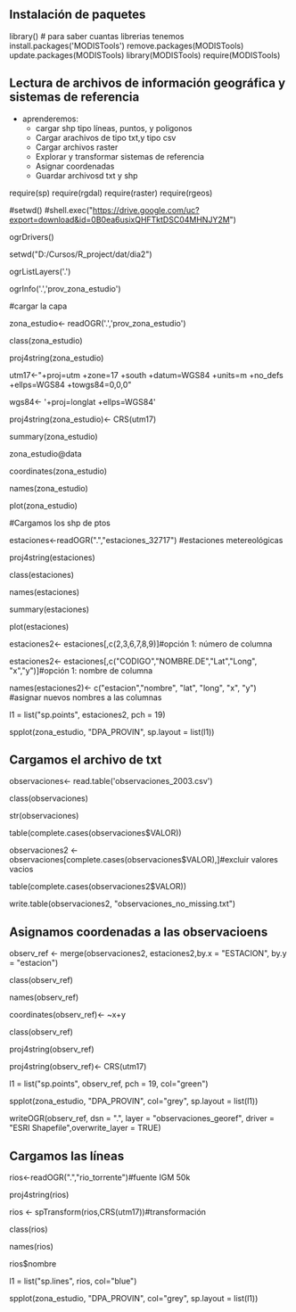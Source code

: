 ## Instalación de paquetes
library() # para saber cuantas librerias tenemos
install.packages('MODISTools')
remove.packages(MODISTools)
update.packages(MODISTools)
library(MODISTools)
require(MODISTools)

## Lectura de archivos de información geográfica y sistemas de referencia
* aprenderemos:
    * cargar shp tipo líneas, puntos, y poligonos
    * Cargar arachivos de tipo txt,y tipo csv
    * Cargar archivos raster
    * Explorar y transformar sistemas de referencia
    * Asignar coordenadas
    * Guardar archivosd txt y shp

require(sp)
require(rgdal)
require(raster)
require(rgeos)

#setwd()
#shell.exec("https://drive.google.com/uc?export=download&id=0B0ea6usixQHFTktDSC04MHNJY2M")

ogrDrivers()

setwd("D:/Cursos/R_project/dat/dia2")

ogrListLayers('.')

ogrInfo('.','prov_zona_estudio')

#cargar la capa

zona_estudio<- readOGR('.','prov_zona_estudio')

class(zona_estudio)

proj4string(zona_estudio)

utm17<-"+proj=utm +zone=17 +south +datum=WGS84 +units=m +no_defs +ellps=WGS84 +towgs84=0,0,0"

wgs84<- '+proj=longlat +ellps=WGS84'

proj4string(zona_estudio)<- CRS(utm17)

summary(zona_estudio)

zona_estudio@data

coordinates(zona_estudio)

names(zona_estudio)

plot(zona_estudio)

#Cargamos los shp de ptos

estaciones<-readOGR(".","estaciones_32717") #estaciones metereológicas

proj4string(estaciones)

class(estaciones)

names(estaciones)

summary(estaciones)

plot(estaciones)

estaciones2<- estaciones[,c(2,3,6,7,8,9)]#opción 1: número de columna

estaciones2<- estaciones[,c("CODIGO","NOMBRE.DE","Lat","Long", "x","y")]#opción 1: nombre de columna

names(estaciones2)<- c("estacion","nombre", "lat", "long", "x", "y") #asignar nuevos nombres a las columnas

l1 = list("sp.points", estaciones2, pch = 19)

spplot(zona_estudio, "DPA_PROVIN", sp.layout = list(l1))

## Cargamos el archivo de txt

observaciones<- read.table('observaciones_2003.csv')

class(observaciones)

str(observaciones)

table(complete.cases(observaciones$VALOR))

observaciones2 <- observaciones[complete.cases(observaciones$VALOR),]#excluir valores vacios

table(complete.cases(observaciones2$VALOR))

write.table(observaciones2, "observaciones_no_missing.txt")

## Asignamos coordenadas a las observacioens

observ_ref <- merge(observaciones2, estaciones2,by.x = "ESTACION", by.y = "estacion")

class(observ_ref)

names(observ_ref)

coordinates(observ_ref)<- ~x+y

class(observ_ref)

proj4string(observ_ref)

proj4string(observ_ref)<- CRS(utm17)

l1 = list("sp.points", observ_ref, pch = 19, col="green")


spplot(zona_estudio, "DPA_PROVIN", col="grey", sp.layout = list(l1))

writeOGR(observ_ref, dsn = ".", layer = "observaciones_georef", driver = "ESRI Shapefile",overwrite_layer = TRUE)

## Cargamos las líneas

rios<-readOGR(".","rio_torrente")#fuente IGM 50k

proj4string(rios)

rios <- spTransform(rios,CRS(utm17))#transformación

class(rios)

names(rios)

rios$nombre

l1 = list("sp.lines", rios,  col="blue")

spplot(zona_estudio, "DPA_PROVIN", col="grey", sp.layout = list(l1))

